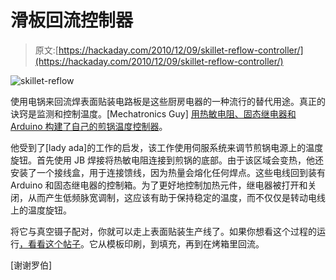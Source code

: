 # 滑板回流控制器

> 原文:[https://hackaday.com/2010/12/09/skillet-reflow-controller/](https://hackaday.com/2010/12/09/skillet-reflow-controller/)

![](../Images/bc376f33509bcd1370aae6ae1d52ff1f.png "skillet-reflow")

使用电锅来回流焊表面贴装电路板是这些厨房电器的一种流行的替代用途。真正的诀窍是监测和控制温度。[Mechatronics Guy] [用热敏电阻、固态继电器和 Arduino 构建了自己的煎锅温度控制器](http://sites.google.com/site/mechatronicsguy/reflow-skillet)。

他受到了[lady ada]的工作的启发，该工作使用伺服系统来调节煎锅电源上的温度旋钮。首先使用 JB 焊接将热敏电阻连接到煎锅的底部。由于该区域会变热，他还安装了一个接线盒，用于连接馈线，因为热量会熔化任何焊点。这些电线回到装有 Arduino 和固态继电器的控制箱。为了更好地控制加热元件，继电器被打开和关闭，从而产生低频脉宽调制，这应该有助于保持稳定的温度，而不仅仅是转动电线上的温度旋钮。

将它与真空镊子配对，你就可以走上表面贴装生产线了。如果你想看这个过程的运行[，看看这个帖子](http://hackaday.com/2009/10/13/how-to-populate-a-surface-mount-pcb/)。它从模板印刷，到填充，再到在烤箱里回流。

[谢谢罗伯]